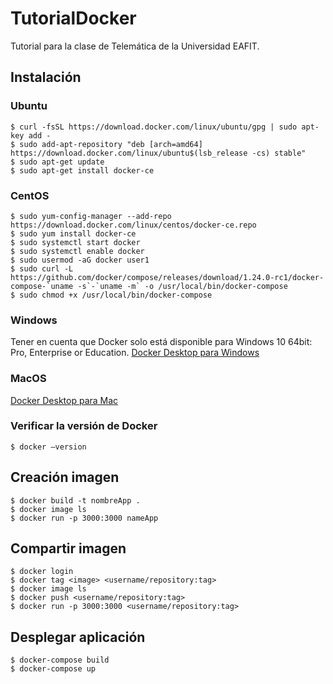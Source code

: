 # TutorialDocker

Tutorial para la clase de Telemática de la Universidad EAFIT.

## Instalación
### Ubuntu
```
$ curl -fsSL https://download.docker.com/linux/ubuntu/gpg | sudo apt-
key add -
$ sudo add-apt-repository "deb [arch=amd64] 
https://download.docker.com/linux/ubuntu$(lsb_release -cs) stable"
$ sudo apt-get update
$ sudo apt-get install docker-ce
```

### CentOS
```
$ sudo yum-config-manager --add-repo https://download.docker.com/linux/centos/docker-ce.repo
$ sudo yum install docker-ce
$ sudo systemctl start docker
$ sudo systemctl enable docker
$ sudo usermod -aG docker user1
$ sudo curl -L https://github.com/docker/compose/releases/download/1.24.0-rc1/docker-compose-`uname -s`-`uname -m` -o /usr/local/bin/docker-compose
$ sudo chmod +x /usr/local/bin/docker-compose
```

### Windows 
Tener en cuenta que Docker solo está disponible para Windows 10 64bit: Pro, Enterprise or Education.
[Docker Desktop para Windows](https://docs.docker.com/docker-for-windows/install/)

### MacOS
[Docker Desktop para Mac](https://docs.docker.com/docker-for-mac/install/)

### Verificar la versión de Docker
```
$ docker –version 
```
## Creación imagen
```
$ docker build -t nombreApp .
$ docker image ls
$ docker run -p 3000:3000 nameApp
```

## Compartir imagen
```
$ docker login
$ docker tag <image> <username/repository:tag>
$ docker image ls
$ docker push <username/repository:tag>
$ docker run -p 3000:3000 <username/repository:tag>
```

## Desplegar aplicación
```
$ docker-compose build
$ docker-compose up
```
